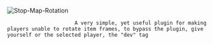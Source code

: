 ![Stop-Map-Rotation](https://github.com/user-attachments/assets/e110d58b-5c4d-4714-8779-d27d422c3d6f)
                                                                                                                                                                                                                                      
                                                                                                                                                                                                                                      
                                                                                                                                                                                                                                      
                                                                                                                                                                                                                                      
                                                                                                                                                                                                                                      
                          A very simple, yet useful plugin for making players unable to rotate item frames, to bypass the plugin, give yourself or the selected player, the "dev" tag
    
